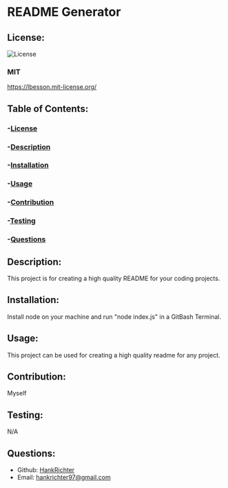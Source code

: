 # README Generator
  ## License:
  ![License](https://img.shields.io/badge/License-MIT-yellow.svg)

  ### MIT
  https://lbesson.mit-license.org/
  ## Table of Contents:
  ### -[License](#license)
  ### -[Description](#description)
  ### -[Installation](#instllation)
  ### -[Usage](#usage)
  ### -[Contribution](#contribution)
  ### -[Testing](#testing)
  ### -[Questions](#questions)

  ## Description:
  This project is for creating a high quality README for your coding projects.
  ## Installation:
  Install node on your machine and run "node index.js" in a GitBash Terminal.
  ## Usage:
  This project can be used for creating a high quality readme for any project.
  ## Contribution:
  Myself
  ## Testing:
  N/A
  ## Questions:
  - Github: [HankRichter](https://github.com/HankRichter)
  - Email: [hankrichter97@gmail.com](mailto:user@example.com)

